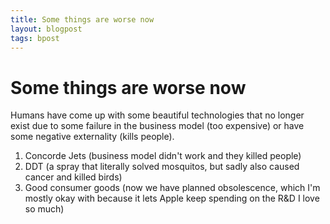 ```yaml
---
title: Some things are worse now
layout: blogpost
tags: bpost
---
```


# Some things are worse now

Humans have come up with some beautiful technologies that no longer exist due to some failure in the business model (too expensive) or have some negative externality (kills people).

1. Concorde Jets (business model didn't work and they killed people)
2. DDT (a spray that literally solved mosquitos, but sadly also caused cancer and killed birds)
3. Good consumer goods (now we have planned obsolescence, which I'm mostly okay with because it lets Apple keep spending on the R&D I love so much)
